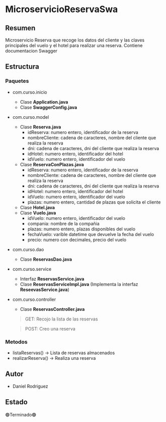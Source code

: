 # MicroservicioReservaSwa
## Resumen
Microservicio Reserva que recoge los datos del cliente y las claves principales del vuelo y el hotel para realizar una reserva. 
Contiene documentacion Swagger
## Estructura
### Paquetes
* com.curso.inicio
  - Clase **Application.java**
  - Clase **SwaggerConfig.java**
* com.curso.model
  - Clase **Reserva.java**
    - idReserva: numero entero, identificador de la reserva
    - nombreCliente: cadena de caracteres, nombre del cliente que realiza la reserva
    - dni: cadena de caracteres, dni del cliente que realiza la reserva
    - idHotel: numero entero, identificador del hotel
    - idVuelo: numero entero, identificador del vuelo
  - Clase **ReservaConPlazas.java**
    - idReserva: numero entero, identificador de la reserva
    - nombreCliente: cadena de caracteres, nombre del cliente que realiza la reserva
    - dni: cadena de caracteres, dni del cliente que realiza la reserva
    - idHotel: numero entero, identificador del hotel
    - idVuelo: numero entero, identificador del vuelo
    - plazas: numero entero, cantidad de plazas que solicita el cliente
  - Clase **Hotel.java**
  - Clase **Vuelo.java**
    - idVuelo: numero entero, identificador del vuelo
    - compania: nombre de la compañia
    - plazas: numero entero, plazas disponibles del vuelo
    - fechaVuelo: varible datetime que devuelve la fecha del vuelo
    - precio: numero con decimales, precio del vuelo
* com.curso.dao
  - Clase **ReservasDao.java**
* com.curso.service
  - Interfaz **ReservasService.java**
  - Clase **ReservasServiceImpl.java** (Implementa la interfaz **ReseevasService.java**)
* com.curso.controller
  - Clase **ReservasController.java**
  
  > GET: Recojo la lista de las reservas
  
  > POST: Creo una reserva

### Metodos
* listaReservas() -> Lista de reservas almacenados
* realizarReserva() -> Realiza una reserva 
## Autor
* Daniel Rodriguez
## Estado
🟢Terminado🟢
